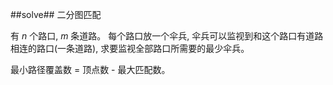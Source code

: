 ﻿##solve##
二分图匹配

有 $n$ 个路口, $m$ 条道路。 每个路口放一个伞兵, 伞兵可以监视到和这个路口有道路相连的路口(一条道路), 求要监视全部路口所需要的最少伞兵。

最小路径覆盖数 = 顶点数 - 最大匹配数。